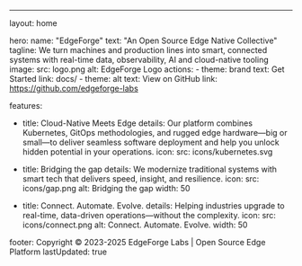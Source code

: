 ---
layout: home

hero:
  name: "EdgeForge"
  text: "An Open Source Edge Native Collective"
  tagline: We turn machines and production lines into smart, connected systems with real-time data, observability, AI and cloud-native tooling
  image:
    src: logo.png
    alt: EdgeForge Logo
  actions:
    - theme: brand
      text: Get Started
      link: docs/
    - theme: alt
      text: View on GitHub
      link: https://github.com/edgeforge-labs

features:
  - title: Cloud-Native Meets Edge
    details: Our platform combines Kubernetes, GitOps methodologies, and rugged edge hardware—big or small—to deliver seamless software deployment and help you unlock hidden potential in your operations.
    icon: 
      src: icons/kubernetes.svg

  - title: Bridging the gap
    details: We modernize traditional systems with smart tech that delivers speed, insight, and resilience.
    icon: 
      src: icons/gap.png
      alt: Bridging the gap
      width: 50

  - title: Connect. Automate. Evolve.
    details: Helping industries upgrade to real-time, data-driven operations—without the complexity.
    icon: 
      src: icons/connect.png
      alt: Connect. Automate. Evolve.
      width: 50



footer: Copyright © 2023-2025 EdgeForge Labs | Open Source Edge Platform
lastUpdated: true